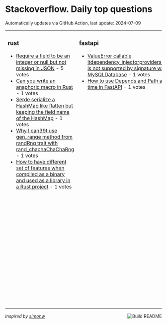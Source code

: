 # Stackoverflow. Daily top questions 

Automatically updates via GitHub Action, last update: <!-- date starts -->2024-07-09<!-- date ends -->


<table><tr><td valign="top" width="33%">

### rust
<!-- rust starts -->
* [Require a field to be an integer or null but not missing in JSON](https://stackoverflow.com/questions/78724893/require-a-field-to-be-an-integer-or-null-but-not-missing-in-json) - 5 votes
* [Can you write an anaphoric macro in Rust](https://stackoverflow.com/questions/78722830/can-you-write-an-anaphoric-macro-in-rust) - 1 votes
* [Serde serialize a HashMap like flatten but keeping the field name of the HashMap](https://stackoverflow.com/questions/78723480/serde-serialize-a-hashmap-like-flatten-but-keeping-the-field-name-of-the-hashmap) - 1 votes
* [Why I can39t use gen_range method from randRng trait with rand_chachaChaChaRng](https://stackoverflow.com/questions/78724504/why-i-cant-use-gen-range-method-from-randrng-trait-with-rand-chachachacharn) - 1 votes
* [How to have different set of features when compiled as a binary and used as a library in a Rust project](https://stackoverflow.com/questions/78720528/how-to-have-different-set-of-features-when-compiled-as-a-binary-and-used-as-a-li) - 1 votes
<!-- rust ends -->
</td><td valign="top" width="34%">


### fastapi
<!-- fastapi starts -->
* [ValueError callable ltdependency_injectorprovidersSingletongt is not supported by signature with MySQLDatabase](https://stackoverflow.com/questions/78719980/valueerror-callable-dependency-injector-providers-singleton-is-not-supported) - 1 votes
* [How to use Depends and Path at the same time in FastAPI](https://stackoverflow.com/questions/78725322/how-to-use-depends-and-path-at-the-same-time-in-fastapi) - 1 votes
<!-- fastapi ends -->
</td><td valign="top" width="34%">


### pandas
<!-- pandas starts -->
* [Translate Pandas groupby plus resample to Polars in Python](https://stackoverflow.com/questions/78725967/translate-pandas-groupby-plus-resample-to-polars-in-python) - 5 votes
* [Efficiently remove rows from pandas df based on second latest time in column](https://stackoverflow.com/questions/78721341/efficiently-remove-rows-from-pandas-df-based-on-second-latest-time-in-column) - 3 votes
* [How to vectorize groupby combination lists of two columns in Pandas Dataframe](https://stackoverflow.com/questions/78727040/how-to-vectorize-groupby-combination-lists-of-two-columns-in-pandas-dataframe) - 3 votes
* [How can I change values of a column if the group nunique is more than N](https://stackoverflow.com/questions/78721860/how-can-i-change-values-of-a-column-if-the-group-nunique-is-more-than-n) - 2 votes
* [Convert string to dataframe after extracting using BeautifulSoup](https://stackoverflow.com/questions/78723998/convert-string-to-dataframe-after-extracting-using-beautifulsoup) - 2 votes
<!-- pandas ends -->
</td></tr></table>

<a href="https://github.com/hp0404/hp0404/actions"><img src="https://github.com/hp0404/hp0404/workflows/Build%20README/badge.svg" align="right" alt="Build README"></a> <p>*Inspired by  [simonw](https://github.com/simonw/simonw)*</p>

